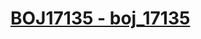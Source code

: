 # [BOJ17135 - boj_17135](https://www.acmicpc.net/problem/17135)
<!--tags: bfs, bruteforce, graph, impl, simulation, traversal-->
